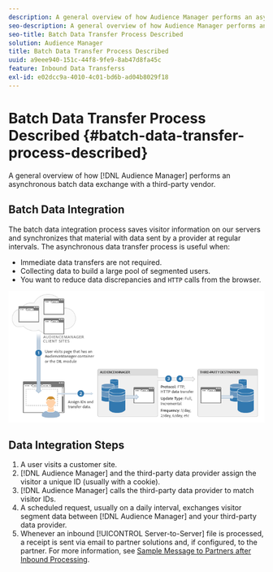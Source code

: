 ```yaml
---
description: A general overview of how Audience Manager performs an asynchronous batch data exchange with a third-party vendor.
seo-description: A general overview of how Audience Manager performs an asynchronous batch data exchange with a third-party vendor.
seo-title: Batch Data Transfer Process Described
solution: Audience Manager
title: Batch Data Transfer Process Described
uuid: a9eee940-151c-44f8-9fe9-8ab47d8fa45c
feature: Inbound Data Transferss
exl-id: e02dcc9a-4010-4c01-bd6b-ad04b8029f18
---
```

# Batch Data Transfer Process Described {#batch-data-transfer-process-described}

A general overview of how [!DNL Audience Manager] performs an asynchronous batch data exchange with a third-party vendor.

## Batch Data Integration

<!-- c_async.xml -->

The batch data integration process saves visitor information on our servers and synchronizes that material with data sent by a provider at regular intervals. The asynchronous data transfer process is useful when:

* Immediate data transfers are not required.
* Collecting data to build a large pool of segmented users.
* You want to reduce data discrepancies and `HTTP` calls from the browser.

![](assets/s2s_70.png)

## Data Integration Steps

1. A user visits a customer site.
1. [!DNL Audience Manager] and the third-party data provider assign the visitor a unique ID (usually with a cookie).
1. [!DNL Audience Manager] calls the third-party data provider to match visitor IDs.
1. A scheduled request, usually on a daily interval, exchanges visitor segment data between [!DNL Audience Manager] and your third-party data provider.
1. Whenever an inbound [!UICONTROL Server-to-Server] file is processed, a receipt is sent via email to partner solutions and, if configured, to the partner. For more information, see [Sample Message to Partners after Inbound Processing](../../../integration/sending-audience-data/batch-data-transfer-explained/inbound-receipt-message.md).
